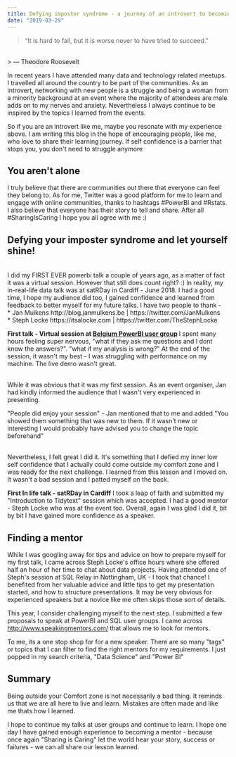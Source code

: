 ```yaml
---
title: Defying imposter syndrome - a journey of an introvert to becoming a first time public speaker
date: "2019-03-29"
---
```


> “It is hard to fail, but it is worse never to have tried to succeed.” 
<br>
> ― Theodore Roosevelt

In recent years I have attended many data and technology related meetups. I travelled all around the country to be part of the communities. As an introvert, networking with new people is a struggle and being a woman from a minority background at an event where the majority of attendees are male adds on to my nerves and anxiety. Nevertheless I always continue to be inspired by the topics I learned from the events. 

So if you are an introvert like me, maybe you resonate with my experience above. I am writing this blog in the hope of encouraging people, like me, who love to share their learning journey. If self confidence is a barrier that stops you, you don't need to struggle anymore

## You aren't alone
I truly believe that there are communities out there that everyone can feel they belong to. As for me, Twitter was a good platform for me to learn and engage with online communities, thanks to hashtags #PowerBI and #Rstats. I also believe that everyone has their story to tell and share. After all #SharingIsCaring I hope you all agree with me :)

## Defying your imposter syndrome and let yourself shine!

<br>
I did my FIRST EVER powerbi talk a couple of years ago, as a matter of fact it was a virtual session. However that still does count right? :) In reality, my in-real-life data talk was at satRDay in Cardiff - June 2018. I had a good time, I hope my audience did too, I gained confidence and learned from feedback to better myself for my future talks. I have two people to thank - 
<br>
* Jan Mulkens http://blog.janmulkens.be | https://twitter.com/JanMulkens
<br>
* Steph Locke https://itsalocke.com | https://twitter.com/TheStephLocke
<br>

<b>First talk - Virtual session at [Belgium PowerBI user group](https://www.meetup.com/Flemish-Power-BI-User-Group/) </b>
I spent many hours feeling super nervous, "what if they ask me questions and I dont know the answers?". "what if my analysis is wrong?" At the end of the session, it wasn't my best - I was struggling with performance on my machine. The live demo wasn't great. 

<br>
While it was obvious that it was my first session. As an event organiser, Jan had kindly informed the audience that I wasn't very experienced in presenting. 

"People did enjoy your session" - Jan mentioned that to me and added "You showed them something that was new to them. If it wasn't new or interesting I would probably have advised you to change the topic beforehand"

<br>
Nevertheless, I felt great I did it. It's something that I defied my inner low self confidence that I actually could come outside my comfort zone and I was ready for the next challenge.  I learned from this lesson and I moved on. It wasn't a bad session and I patted myself on the back. 

<b>First In life talk - satRDay in Cardiff</b>
I took a leap of faith and submitted my "Introduction to Tidytext" session which was accepted. I had a good mentor - Steph Locke who was at the event too. Overall, again I was glad I did it, bit by bit I have gained more confidence as a speaker.


## Finding a mentor

While I was googling away for tips and advice on how to prepare myself for my first talk, I came across Steph Locke's office hours where she offered half an hour of her time to chat about data projects. Having attended one of Steph's session at SQL Relay in Nottingham, UK - I took that chance! I benefited from her valuable advice and little tips to get my presentation started, and how to structure presentations. It may be very obvious for experienced speakers but a novice like me often skips those sort of details.

This year, I consider challenging myself to the next step. I submitted a few proposals to speak at PowerBI and SQL user groups. I came across http://www.speakingmentors.com/ that allows me to look for mentors. 

To me, its a one stop shop for for a new speaker. There are so many "tags" or topics that I can filter to find the right mentors for my requirements. I just popped in my search criteria, "Data Science" and "Power BI"

## Summary

Being outside your Comfort zone is not necessarily a bad thing. It reminds us that we are all here to live and learn. Mistakes are often made and like me thats how I learned. 

I hope to continue my talks at user groups and continue to learn. I hope one day I have gained enough experience to becoming a mentor - because once again "Sharing is Caring" let the world hear your story, success or failures - we can all share our lesson learned. 

